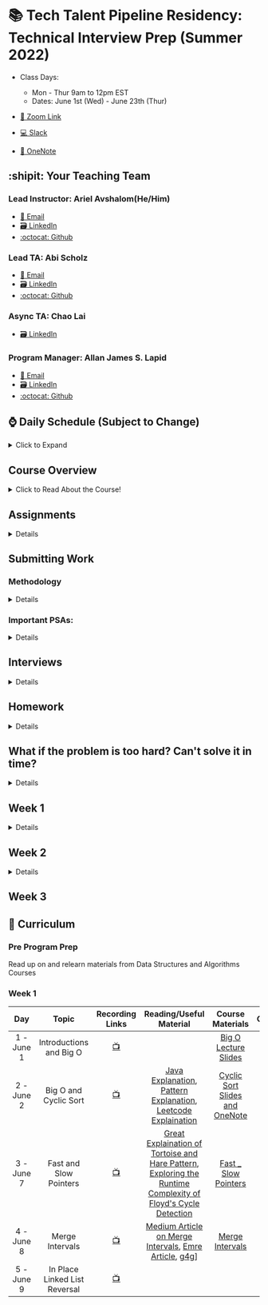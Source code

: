 # 📚 Tech Talent Pipeline Residency: Technical Interview Prep (Summer 2022)

- Class Days:

  - Mon - Thur 9am to 12pm EST
  - Dates: June 1st (Wed) - June 23th (Thur)

- [:movie_camera: Zoom Link](https://us02web.zoom.us/j/85069833213?pwd=R0tXb2tvSnVsSHFybTcrd2ZYRDY2UT09)
- [:computer: Slack](https://cunyttp.slack.com/archives/C02N91RHGM9)
- [:notebook: OneNote](https://1drv.ms/u/s!An3mqqGZuSCthdUP2viXhI2w4pePPg?e=DRwaEA)

## :shipit: Your Teaching Team

### Lead Instructor: Ariel Avshalom(He/Him)

- <a href="mailto:csciprofessor+ttp@gmail.com">:e-mail: Email</a>
- [:card_file_box: LinkedIn](https://www.linkedin.com/in/arielavshalom)
- [:octocat: Github](http://github.com/ArielAvshalom)

### Lead TA: Abi Scholz

- <a href="mailto:abi.scholz@gmail.com">:e-mail: Email</a>
- [:card_file_box: LinkedIn](https://www.linkedin.com/in/abischolz/)
- [:octocat: Github](https://github.com/abischolz)

### Async TA: Chao Lai

- [:card_file_box: LinkedIn](https://www.linkedin.com/in/chao-lai-2900/)

### Program Manager: Allan James S. Lapid

- <a href="mailto:ajLapid718@gmail.com">:e-mail: Email</a>
- [:card_file_box: LinkedIn](https://www.linkedin.com/in/allan-james-lapid/)
- [:octocat: Github](https://github.com/ajLapid718)

## :watch: Daily Schedule (Subject to Change)

<details><summary>Click to Expand</summary>

9 AM - 10:30 AM - :speaking_head: Lecture, Review, Demo

10:30 AM - 11:45 AM - 🎆 One-on-One interview sessions

11:45 AM - 12:00 PM - :keyboard: Quick QL check on Zoom, explanation of homework requirements

Onwards: work on assignments and git gud!

</details>

## Course Overview

<details><summary>Click to Read About the Course!</summary>
  
We will categorize coding interview problems into a set of 10 patterns. Each pattern will be a complete tool - consisting of data structures, algorithms, and analysis techniques. These tools will enable you to solve a specific category of problems. The goal is to develop an understanding of the underlying pattern, so that, we can apply that pattern to solve other problems.

Each problem not only maps to the same pattern but also presents different constraints. Overall, the course has around 125+ problems of varying difficulties. The problems solved under these patterns use a varied set of algorithmic techniques.

We will start with a brief introduction of each pattern before jumping into the problems. Under each pattern, the first problem will explain the underlying pattern in detail to build the concepts that can be applied to later problems. The later problems will focus on the different constraints each problem presents and how our algorithm needs to change to handle them.

</details>
  
## Assignments

<details><summary>Details</summary>
  
- For any assignment where we ask you to solve a problem(s) or conduct mock technical interviews in class, please work in a code editor of choice and submit your work to github periodically throughout the day with descriptive comments

- The `assignments` folder is where you find the assigned classwork & homework for each day. Assignments are broken down into 1 of 16 patterns, furthermore, you will find subfolders with the week and day designation (for example w1d1 stands for "week 1 day 1")

</details>

## Submitting Work

### Methodology

<details><summary>Details</summary>

1. Each of you should **fork and clone this repository**.
2. Make sure to pull from the central repository every day as files will updated periodically.
3. Enter the students folder in your fork and create a folder with your name in camelCase (eg _arielAvshalom_).
4. From this point on, follow this strategy for committing your work:

   A. Create a branch for a week (create one on our first day for the first 5 days) and call is week\_# (eg (week_1\*)

   B. For every day create a new issue labeled day\_# (eg _day_1_)

   C. For each issue, make sure to commit often and periodically with helpful comments (eg _started problem #..._ or _completed problem #..._ or _attempted but could not solve problem #..._ etc)

   D. Once you finish your work for the day, close the issue

   E. Once the week is complete, merge the branch to your repository and then make a pull request to the central repository.

</details>
  
### Important PSAs:

<details><summary>Details</summary>

- Always work in your own folder, not a classmates.
- Commit early and commit often
- Delete your branches after merging (make sure that you properly merged before doing this!)
- Avoid merge conflicts, think before you commit!

</details>

## Interviews

<details><summary>Details</summary>

- Each student will be given one of two problems with solutions the day before class
- You will be assigned a partner on the day of class
- You will interview the partner and learn to think like an interviewer, then the interviewer will fill out a Google Form with their thoughts on the process
- After the first interview, switch roles and repeat
- Submit your solutions under the day of the interview in your assignment folder as interview_week_day

</details>

## Homework

<details><summary>Details</summary>

- You will complete all algos listed in the syllabus on a weekly basis.
- We will review your comments/high level overview & code to identify strengths and weaknesses within your understanding of each pattern.
- You will NOT complete your homework all in one shot & will NOT save. Attempting to master Data-structures and Algorithms requires constant exposure to these questions and solutions. You will create a PR through GitHub each night solving at minimum one problem which you were not able to solve during class time.

</details>
	
## What if the problem is too hard? Can't solve it in time?

<details><summary>Details</summary>

1.  Spend 15-30 minutes trying to solve the problem if you are not able to, write and submit a
    program containing the following:

        As comments:

        - a description of the approach(es) you thought of
        - a description of where you got stuck on these approaches. For

    example: - Was there a flaw in the approach you found and you had to think
    of a new one? What was the flaw? How did you try to get around
    it? - Were you just unable to implement the approach? Which part(s)
    were you unable to implement, and why?

2.  If you get stuck reverse engineer the existing solution and take a few moments to digest it. (\*a few moments may take longer for leetcode hard)

    As code:

    - Type out the the program in your language by referencing the solution provided (2-3 times, No copy/pasting)
    - Reference leetcode discussion and reverse engineer a solution which fits most with your style.
      example:
      - If you seldom use higher order functions, then do not attempt to reverse engineer solutions which focus on these
      - If you prefer a certain implementation of a data-structure over another, please cater to your strengths

3.  Move on to the next problem.

    As a mindset:

    - Many will struggle with the common coding patterns for the first few times they encounter them, it is extremely important to learn how to move on with the intentions of revisiting said topic at a later date.
      example:
      - While we were young we would be assigned tasks like brushing our teeth, bathing, etc... Our parents would surely not allow us to "attempt" to brush our teeth for 90 minutes in pursuit of perfection at this stage in our lives, instead, they would likely step in and "take over" to ensure that we got it done. The emphasis was never on getting it perfect in one singular session, but, achieving muscle memory and improvement of motor skills through repition.

</details>

## Week 1

<details><summary>Details</summary>

Class Session 1: Goals, HackerRank assessment, Intro to Big O

Class Session 2: Finish Big O, Cyclic Sort, Interview Session 1

Class Session 3: Fast and Slow Pointers, Intro to Technical Interviewing (a step by step guide)

Class Session 4: Merge Intervals

Class Session 5: Reverse Linked List in Place - Special Session: Learn a pattern and explain it to your candidate

</details>

## Week 2

<details><summary>Details</summary>

CLass Session 6: Sliding Window

Class Session 7: BFS and DFS Trees

Class Session 8: Two Pointers

Class Session 9: Review of Materials and Prep for Interview Sessions

</details>

## Week 3

## :school: Curriculum

### Pre Program Prep

Read up on and relearn materials from Data Structures and Algorithms Courses

### Week 1

|    Day     |          Topic          |                                                       Recording Links                                                       |                                                                                                              Reading/Useful Material                                                                                                               |                                                                                   Course Materials                                                                                    | Classwork |                                                                            Assignment                                                                            |
| :--------: | :---------------------: | :-------------------------------------------------------------------------------------------------------------------------: | :------------------------------------------------------------------------------------------------------------------------------------------------------------------------------------------------------------------------------------------------: | :-----------------------------------------------------------------------------------------------------------------------------------------------------------------------------------: | :-------: | :--------------------------------------------------------------------------------------------------------------------------------------------------------------: |
| 1 - June 1 | Introductions and Big O | [:tv:](https://us02web.zoom.us/rec/share/y6_yCN2rzly7wMVFMt5r2IVbuwmhqP_6zaReISvwAAIqTxGw-839vqjxY6We35A.ALA0bJZ4cLZLw5Zq)  |                                                                                                                                                                                                                                                    | [Big O Lecture Slides](https://github.com/ArielAvshalom/cuny-ttp-algo-summer-2022-seminar/blob/dba6ed815269210f2a98823de6caabafce287133/Presentations/Big%20O%20Complexity%20V2.pptx) |           |                                                                   Practice Interview Question                                                                    |
| 2 - June 2 |  Big O and Cyclic Sort  | [:tv:](https://us02web.zoom.us/rec/share/v9U9e-wnpibYYjQf_VNSR5g4q-82m54Yt_om0kLT7fTClcLMeAR57GNGgGENniZ7.NfIKLd-ceARQQJqx) | [Java Explanation](https://www.javatpoint.com/cycle-sort), [Pattern Explanation](https://emre.me/coding-patterns/cyclic-sort/), [Leetcode Explaination](https://leetcode.com/problems/first-missing-positive/discuss/858526/cyclic-sort-explained) |       [Cyclic Sort Slides and OneNote](https://docs.google.com/presentation/d/1sxnE7gPb9FhtDL3dUCu6O09t_fh_oOzm/edit?usp=sharing&ouid=112690378091977071463&rtpof=true&sd=true)       |           | [Cyclic Sort Coding Questions](https://github.com/ArielAvshalom/cuny-ttp-algo-summer-2022-seminar/tree/main/Assignments/cyclicSort), Practice Interview Question |
| 3 - June 7 | Fast and Slow Pointers  | [:tv:](https://us02web.zoom.us/rec/share/m_1FM3kW9Lz0QgRN9k8so8ghmEvZ4QsheQzL5cRKy3lpLMcIfArJHyO7JtIowMBs.vi_4_KCBlwVF8GOF)|[Great Explaination of Tortoise and Hare Pattern](https://codeburst.io/fast-and-slow-pointer-floyds-cycle-detection-algorithm-9c7a8693f491), [Exploring the Runtime Complexity of Floyd's Cycle Detection](https://stackoverflow.com/questions/47193225/runtime-complexity-of-floyds-cycle-detection)|[Fast \_ Slow Pointers](https://docs.google.com/presentation/d/1hxNEUPi-IQfdOH66zRDBqjrHbu0Tt8_D/edit?usp=sharing&ouid=112690378091977071463&rtpof=true&sd=true)||[HandT lc142, lc202](https://github.com/ArielAvshalom/cuny-ttp-algo-summer-2022-seminar/tree/main/Assignments/HandT), Practice Interview Question (PIQ)|
|4 - June 8|Merge Intervals|[:tv:](example.com)|[Medium Article on Merge Intervals](https://medium.com/@timpark0807/leetcode-is-easy-the-interval-pattern-d68a7c1c841), [Emre Article](https://emre.me/coding-patterns/merge-intervals/), [g4g](https://www.geeksforgeeks.org/merging-intervals/)]|[Merge Intervals](https://docs.google.com/presentation/d/1dTA3jAX6b_MaxuKmW42OCJ_r2mptuXbx/edit?usp=sharing&ouid=112690378091977071463&rtpof=true&sd=true)|||[Merge Intervals lc252 and lc986](https://github.com/ArielAvshalom/cuny-ttp-algo-summer-2022-seminar/tree/main/Assignments/Merge_Intervals), PIQ|
|5 - June 9|In Place Linked List Reversal|[:tv:](example.com)|||||
